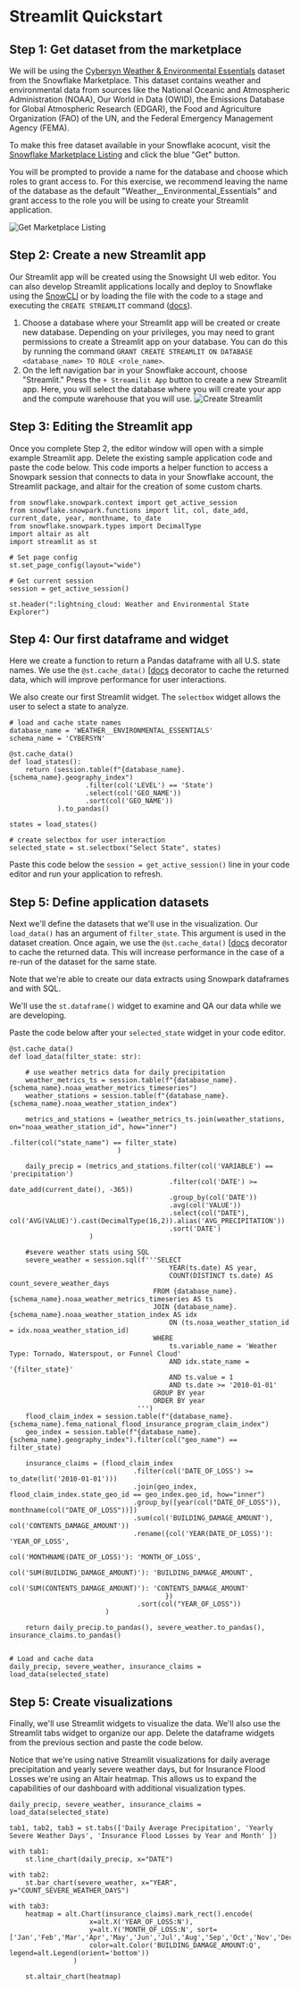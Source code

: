 # Streamlit Quickstart

## Step 1: Get dataset from the marketplace
We will be using the [Cybersyn Weather & Environmental Essentials](https://app.snowflake.com/marketplace/listing/GZTSZAS2KIM/cybersyn-inc-weather-environmental-essentials?originTab=provider&providerName=Cybersyn%2C%20Inc&profileGlobalName=GZTSZAS2KCS) dataset from the Snowflake Marketplace. This dataset contains weather and environmental data from sources like the National Oceanic and Atmospheric Administration (NOAA), Our World in Data (OWID), the Emissions Database for Global Atmospheric Research (EDGAR), the Food and Agriculture Organization (FAO) of the UN, and the Federal Emergency Management Agency (FEMA). 

To make this free dataset available in your Snowflake acocunt, visit the [Snowflake Marketplace Listing](https://app.snowflake.com/marketplace/listing/GZTSZAS2KIM/cybersyn-inc-weather-environmental-essentials?originTab=provider&providerName=Cybersyn%2C%20Inc&profileGlobalName=GZTSZAS2KCS) and click the blue "Get" button. 

You will be prompted to provide a name for the database and choose which roles to grant access to. For this exercise, we recommend leaving the name of the database as the default "Weather__Environmental_Essentials" and grant access to the role you will be using to create your Streamlit application. 

![Get Marketplace Listing](img/marketplace_get_data.png)

## Step 2: Create a new Streamlit app
Our Streamlit app will be created using the Snowsight UI web editor. You can also develop Streamlit applications locally and deploy to Snowflake using the [SnowCLI](https://docs.snowflake.com/en/user-guide/snowsql) or by loading the file with the code to a stage and executing the `CREATE STREAMLIT` command ([docs](https://docs.snowflake.com/en/sql-reference/sql/create-streamlit)). 

1. Choose a database where your Streamlit app will be created or create new database. Depending on your privileges, you may need to grant permissions to create a Streamlit app on your database. You can do this by running the command `GRANT CREATE STREAMLIT ON DATABASE <database_name> TO ROLE <role_name>`.
2. On the left navigation bar in your Snowflake account, choose "Streamlit." Press the `+ Streamilit App` button to create a new Streamlit app.  Here, you will select the database where you will create your app and the compute warehouse that you will use. ![Create Streamlit](img/create_streamlit.png)

## Step 3: Editing the Streamlit app
Once you complete Step 2, the editor window will open with a simple example Streamlit app. Delete the existing sample application code and paste the code below. This code imports a helper function to access a Snowpark session that connects to data in your Snowflake account, the Streamlit package, and altair for the creation of some custom charts. 
```
from snowflake.snowpark.context import get_active_session
from snowflake.snowpark.functions import lit, col, date_add, current_date, year, monthname, to_date 
from snowflake.snowpark.types import DecimalType
import altair as alt
import streamlit as st

# Set page config
st.set_page_config(layout="wide")

# Get current session
session = get_active_session()

st.header(":lightning_cloud: Weather and Environmental State Explorer")
```

## Step 4: Our first dataframe and widget
Here we create a function to return a Pandas dataframe with all U.S. state names. We use the `@st.cache_data()` [[docs](https://docs.streamlit.io/library/api-reference/performance/st.cache_data) decorator to cache the returned data, which will improve performance for user interactions. 

We also create our first Streamlit widget. The `selectbox` widget allows the user to select a state to analyze.
```
# load and cache state names
database_name = 'WEATHER__ENVIRONMENTAL_ESSENTIALS'
schema_name = 'CYBERSYN'

@st.cache_data()
def load_states():
    return (session.table(f"{database_name}.{schema_name}.geography_index")
                   .filter(col('LEVEL') == 'State')
                   .select(col('GEO_NAME'))
                   .sort(col('GEO_NAME'))      
            ).to_pandas()

states = load_states()

# create selectbox for user interaction
selected_state = st.selectbox("Select State", states)
```

Paste this code below the `session = get_active_session()` line in your code editor and run your application to refresh. 

## Step 5: Define application datasets
Next we'll define the datasets that we'll use in the visualization. Our `load_data()` has an argument of `filter_state`. This argument is used in the dataset creation. Once again, we use the `@st.cache_data()` [[docs](https://docs.streamlit.io/library/api-reference/performance/st.cache_data) decorator to cache the returned data. This will increase performance in the case of a re-run of the dataset for the same state. 

Note that we're able to create our data extracts using Snowpark dataframes and with SQL.

We'll use the `st.dataframe()` widget to examine and QA our data while we are developing.

Paste the code below after your `selected_state` widget in your code editor.

```
@st.cache_data()
def load_data(filter_state: str):

    # use weather metrics data for daily precipitation
    weather_metrics_ts = session.table(f"{database_name}.{schema_name}.noaa_weather_metrics_timeseries")
    weather_stations = session.table(f"{database_name}.{schema_name}.noaa_weather_station_index")

    metrics_and_stations = (weather_metrics_ts.join(weather_stations, on="noaa_weather_station_id", how="inner")
                                              .filter(col("state_name") == filter_state)
                           )

    daily_precip = (metrics_and_stations.filter(col('VARIABLE') == 'precipitation')
                                        .filter(col('DATE') >= date_add(current_date(), -365))
                                        .group_by(col('DATE'))
                                        .avg(col('VALUE'))
                                        .select(col("DATE"), col('AVG(VALUE)').cast(DecimalType(16,2)).alias('AVG_PRECIPITATION'))
                                        .sort('DATE')
                    )

    #severe weather stats using SQL
    severe_weather = session.sql(f'''SELECT
                                        YEAR(ts.date) AS year,
                                        COUNT(DISTINCT ts.date) AS count_severe_weather_days
                                    FROM {database_name}.{schema_name}.noaa_weather_metrics_timeseries AS ts
                                    JOIN {database_name}.{schema_name}.noaa_weather_station_index AS idx
                                        ON (ts.noaa_weather_station_id = idx.noaa_weather_station_id)
                                    WHERE 
                                        ts.variable_name = 'Weather Type: Tornado, Waterspout, or Funnel Cloud'
                                        AND idx.state_name = '{filter_state}'
                                        AND ts.value = 1
                                        AND ts.date >= '2010-01-01'
                                    GROUP BY year
                                    ORDER BY year
                                ''')
    flood_claim_index = session.table(f"{database_name}.{schema_name}.fema_national_flood_insurance_program_claim_index")
    geo_index = session.table(f"{database_name}.{schema_name}.geography_index").filter(col("geo_name") == filter_state)
    
    insurance_claims = (flood_claim_index
                               .filter(col('DATE_OF_LOSS') >= to_date(lit('2010-01-01')))
                               .join(geo_index, flood_claim_index.state_geo_id == geo_index.geo_id, how="inner")
                               .group_by([year(col("DATE_OF_LOSS")), monthname(col("DATE_OF_LOSS"))])
                               .sum(col('BUILDING_DAMAGE_AMOUNT'), col('CONTENTS_DAMAGE_AMOUNT'))
                               .rename({col('YEAR(DATE_OF_LOSS)'): 'YEAR_OF_LOSS',
                                        col('MONTHNAME(DATE_OF_LOSS)'): 'MONTH_OF_LOSS',
                                        col('SUM(BUILDING_DAMAGE_AMOUNT)'): 'BUILDING_DAMAGE_AMOUNT',
                                        col('SUM(CONTENTS_DAMAGE_AMOUNT)'): 'CONTENTS_DAMAGE_AMOUNT'
                                       })
                                .sort(col("YEAR_OF_LOSS"))
                        )

    return daily_precip.to_pandas(), severe_weather.to_pandas(), insurance_claims.to_pandas()


# Load and cache data
daily_precip, severe_weather, insurance_claims = load_data(selected_state)
```
## Step 5: Create visualizations
Finally, we'll use Streamlit widgets to visualize the data. We'll also use the Streamlit tabs widget to organize our app. Delete the dataframe widgets from the previous section and paste the code below. 

Notice that we're using native Streamlit visualizations for daily average precipitation and yearly severe weather days, but for Insurance Flood Losses we're using an Altair heatmap. This allows us to expand the capabilities of our dashboard with additional visualization types. 
```
daily_precip, severe_weather, insurance_claims = load_data(selected_state)

tab1, tab2, tab3 = st.tabs(['Daily Average Precipitation', 'Yearly Severe Weather Days', 'Insurance Flood Losses by Year and Month' ])

with tab1: 
    st.line_chart(daily_precip, x="DATE")

with tab2: 
    st.bar_chart(severe_weather, x="YEAR", y="COUNT_SEVERE_WEATHER_DAYS")

with tab3: 
    heatmap = alt.Chart(insurance_claims).mark_rect().encode(
                    x=alt.X('YEAR_OF_LOSS:N'),
                    y=alt.Y('MONTH_OF_LOSS:N', sort=['Jan','Feb','Mar','Apr','May','Jun','Jul','Aug','Sep','Oct','Nov','Dec']),
                    color=alt.Color('BUILDING_DAMAGE_AMOUNT:Q', legend=alt.Legend(orient='bottom'))
                )
    
    st.altair_chart(heatmap)
```
